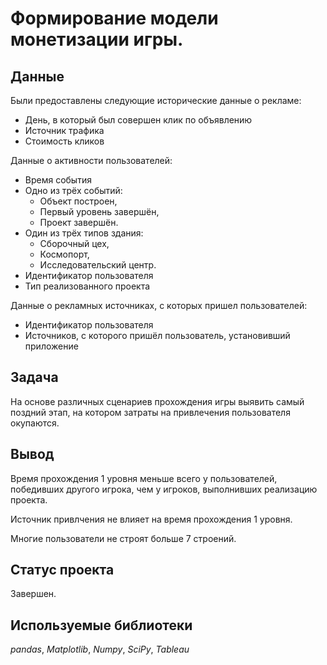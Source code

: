# Формирование модели монетизации игры.

## Данные

Были предоставлены следующие исторические данные о рекламе:

- День, в который был совершен клик по объявлению
- Источник трафика
- Стоимость кликов

Данные о активности пользователей:

- Время события
- Одно из трёх событий:
  - Объект построен,
  - Первый уровень завершён,
  - Проект завершён.
- Один из трёх типов здания:
  - Сборочный цех,
  - Космопорт,
  - Исследовательский центр.
- Идентификатор пользователя
- Тип реализованного проекта

Данные о рекламных источниках, с которых пришел пользователей:

- Идентификатор пользователя
- Источников, с которого пришёл пользователь, установивший приложение

## Задача

На основе различных сценариев прохождения игры выявить самый поздний этап, на котором затраты на привлечения пользователя окупаются.

## Вывод

Время прохождения 1 уровня меньше всего у пользователей, победивших другого игрока, чем у игроков, выполнивших реализацию проекта.

Источник привлчения не влияет на время прохождения 1 уровня.

Многие пользователи не строят больше 7 строений.

## Статус проекта

Завершен.

## Используемые библиотеки
*pandas*, *Matplotlib*,  *Numpy*, *SciPy*, *Tableau*

